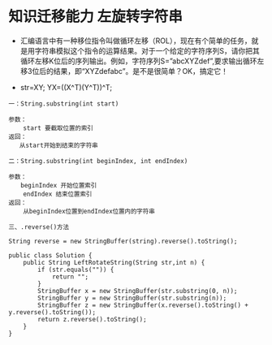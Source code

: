 # 知识迁移能力 左旋转字符串

* 汇编语言中有一种移位指令叫做循环左移（ROL），现在有个简单的任务，就是用字符串模拟这个指令的运算结果。对于一个给定的字符序列S，请你把其循环左移K位后的序列输出。例如，字符序列S=”abcXYZdef”,要求输出循环左移3位后的结果，即“XYZdefabc”。是不是很简单？OK，搞定它！

* str=XY; YX=((X^T)(Y^T))^T;

```
一：String.substring(int start)

参数：
    start 要截取位置的索引
返回：
   从start开始到结束的字符串

二：String.substring(int beginIndex, int endIndex)

参数：
　　beginIndex 开始位置索引
    endIndex 结束位置索引
返回：
    从beginIndex位置到endIndex位置内的字符串

三、.reverse()方法

String reverse = new StringBuffer(string).reverse().toString();
```

```
public class Solution {
    public String LeftRotateString(String str,int n) {
        if (str.equals("")) {
            return "";
        }
        StringBuffer x = new StringBuffer(str.substring(0, n));
        StringBuffer y = new StringBuffer(str.substring(n));
        StringBuffer z = new StringBuffer(x.reverse().toString() + y.reverse().toString());
        return z.reverse().toString();
    }
}
```